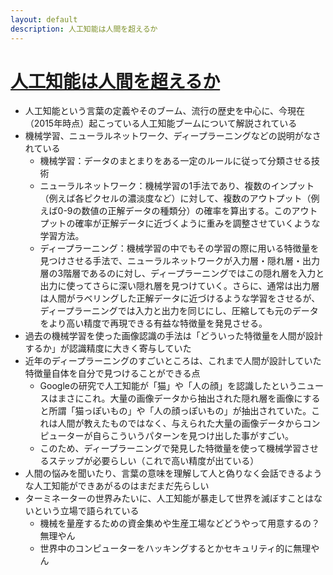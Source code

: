 ```yaml
---
layout: default
description: 人工知能は人間を超えるか
---
```


# [人工知能は人間を超えるか](https://www.amazon.co.jp/gp/product/B00UAAK07S)

 - 人工知能という言葉の定義やそのブーム、流行の歴史を中心に、今現在（2015年時点）起こっている人工知能ブームについて解説されている
 - 機械学習、ニューラルネットワーク、ディープラーニングなどの説明がなされている
   - 機械学習：データのまとまりをある一定のルールに従って分類させる技術
   - ニューラルネットワーク：機械学習の1手法であり、複数のインプット（例えば各ピクセルの濃淡度など）に対して、複数のアウトプット（例えば0-9の数値の正解データの種類分）の確率を算出する。このアウトプットの確率が正解データに近づくように重みを調整させていくような学習方法。
   - ディープラーニング：機械学習の中でもその学習の際に用いる特徴量を見つけさせる手法で、ニューラルネットワークが入力層・隠れ層・出力層の3階層であるのに対し、ディープラーニングではこの隠れ層を入力と出力に使ってさらに深い隠れ層を見つけていく。さらに、通常は出力層は人間がラベリングした正解データに近づけるような学習をさせるが、ディープラーニングでは入力と出力を同じにし、圧縮しても元のデータをより高い精度で再現できる有益な特徴量を発見させる。
 - 過去の機械学習を使った画像認識の手法は「どういった特徴量を人間が設計するか」が認識精度に大きく寄与していた
 - 近年のディープラーニングのすごいところは、これまで人間が設計していた特徴量自体を自分で見つけることができる点
   - Googleの研究で人工知能が「猫」や「人の顔」を認識したというニュースはまさにこれ。大量の画像データから抽出された隠れ層を画像にすると所謂「猫っぽいもの」や「人の顔っぽいもの」が抽出されていた。これは人間が教えたものではなく、与えられた大量の画像データからコンピューターが自らこういうパターンを見つけ出した事がすごい。
   - このため、ディープラーニングで発見した特徴量を使って機械学習させるステップが必要らしい（これで高い精度が出ている）
 - 人間の悩みを聞いたり、言葉の意味を理解して人と偽りなく会話できるような人工知能ができあがるのはまだまだ先らしい
 - ターミネーターの世界みたいに、人工知能が暴走して世界を滅ぼすことはないという立場で語られている
   - 機械を量産するための資金集めや生産工場などどうやって用意するの？無理やん
   - 世界中のコンピューターをハッキングするとかセキュリティ的に無理やん
